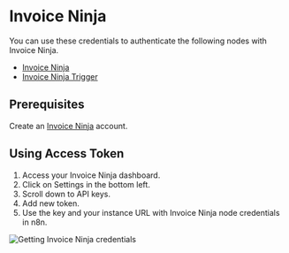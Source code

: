 # Invoice Ninja

You can use these credentials to authenticate the following nodes with Invoice Ninja.
- [Invoice Ninja](/integrations/nodes/n8n-nodes-base.invoiceNinja/)
- [Invoice Ninja Trigger](/integrations/trigger-nodes/n8n-nodes-base.invoiceNinjaTrigger/)

## Prerequisites

Create an [Invoice Ninja](https://www.invoiceninja.com/) account.

## Using Access Token

1. Access your Invoice Ninja dashboard.
2. Click on Settings in the bottom left.
3. Scroll down to API keys.
4. Add new token.
5. Use the key and your instance URL with Invoice Ninja node credentials in n8n.

![Getting Invoice Ninja credentials](/_images/integrations/credentials/invoiceninja/using-access-token.gif)
